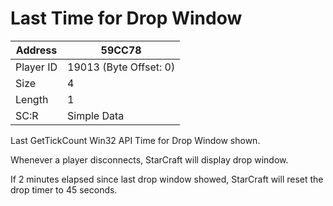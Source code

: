 
#  Last Time for Drop Window
Address   | 59CC78
----------|-------------
Player ID | 19013 (Byte Offset: 0)
Size 	  | 4
Length 	  | 1
SC:R      | Simple Data

Last GetTickCount Win32 API Time for Drop Window shown.

Whenever a player disconnects, StarCraft will display drop window.
If 2 minutes elapsed since last drop window showed, StarCraft will reset the drop timer to 45 seconds.
